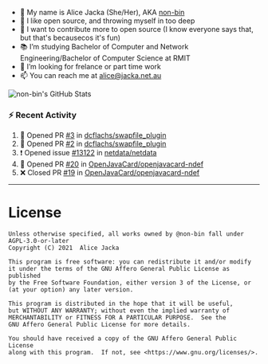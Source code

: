 - 👋 My name is Alice Jacka (She/Her), AKA [non-bin][website]
- 💞️ I like open source, and throwing myself in too deep
- 🌱 I want to contribute more to open source (I know everyone says that, but that's becausecos it's fun)
- 📚 I’m studying Bachelor of Computer and Network Engineering/Bachelor of Computer Science at RMIT
- 👀 I’m looking for frelance or part time work
- 📫 You can reach me at [alice@jacka.net.au][email]

<img alt="non-bin's GitHub Stats" src="https://github-readme-stats.vercel.app/api?username=non-bin&count_private=true&show_icons=true&theme=dark&hide_border=true" />

### :zap: Recent Activity

<!--START_SECTION:activity-->
1. 💪 Opened PR [#3](https://github.com/dcflachs/swapfile_plugin/pull/3) in [dcflachs/swapfile_plugin](https://github.com/dcflachs/swapfile_plugin)
2. 💪 Opened PR [#2](https://github.com/dcflachs/swapfile_plugin/pull/2) in [dcflachs/swapfile_plugin](https://github.com/dcflachs/swapfile_plugin)
3. ❗️ Opened issue [#13122](https://github.com/netdata/netdata/issues/13122) in [netdata/netdata](https://github.com/netdata/netdata)
4. 💪 Opened PR [#20](https://github.com/OpenJavaCard/openjavacard-ndef/pull/20) in [OpenJavaCard/openjavacard-ndef](https://github.com/OpenJavaCard/openjavacard-ndef)
5. ❌ Closed PR [#19](https://github.com/OpenJavaCard/openjavacard-ndef/pull/19) in [OpenJavaCard/openjavacard-ndef](https://github.com/OpenJavaCard/openjavacard-ndef)
<!--END_SECTION:activity-->

---

# License

    Unless otherwise specified, all works owned by @non-bin fall under AGPL-3.0-or-later
    Copyright (C) 2021  Alice Jacka

    This program is free software: you can redistribute it and/or modify
    it under the terms of the GNU Affero General Public License as published
    by the Free Software Foundation, either version 3 of the License, or
    (at your option) any later version.

    This program is distributed in the hope that it will be useful,
    but WITHOUT ANY WARRANTY; without even the implied warranty of
    MERCHANTABILITY or FITNESS FOR A PARTICULAR PURPOSE.  See the
    GNU Affero General Public License for more details.

    You should have received a copy of the GNU Affero General Public License
    along with this program.  If not, see <https://www.gnu.org/licenses/>.
    
[website]: https://hihello.me/p/71c781e8-9bce-4bbe-923f-bb847fcbbebd "HiHello Card"
[email]: mailto:alice@jacka.net.au "alice@jacka.net.au"

<!--
**jamesgeorge007/jamesgeorge007** is a ✨ _special_ ✨ repository because its `README.md` (this file) appears on your GitHub profile.

Here are some ideas to get you started:

- 🌱 I’m currently learning ...
- 👯 I’m looking to collaborate on ...
- 🤔 I’m looking for help with ...
- 💬 Ask me about ...
- 😄 Pronouns: ...
- ⚡ Fun fact: ...
-->
